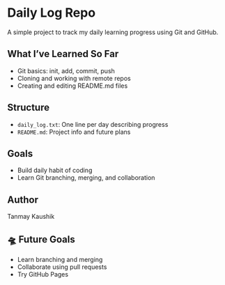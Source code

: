  # Daily Log Repo

A simple project to track my daily learning progress using Git and GitHub.

## What I’ve Learned So Far

- Git basics: init, add, commit, push
- Cloning and working with remote repos
- Creating and editing README.md files

## Structure

- `daily_log.txt`: One line per day describing progress
- `README.md`: Project info and future plans

## Goals

- Build daily habit of coding
- Learn Git branching, merging, and collaboration

## Author

Tanmay Kaushik

## 🛸 Future Goals

- Learn branching and merging
- Collaborate using pull requests
- Try GitHub Pages

